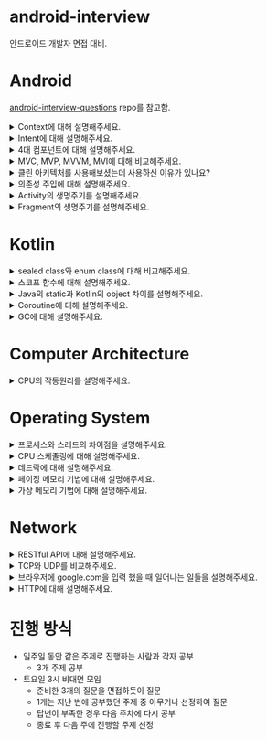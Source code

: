 # android-interview

안드로이드 개발자 면접 대비.

# Android

[android-interview-questions](https://github.com/amitshekhariitbhu/android-interview-questions) repo를 참고함.

<details>
  <summary>Context에 대해 설명해주세요.</summary>
  
Context는 단어 그대로 맥락을 의미하며, 어플리케이션 혹은 컴포넌트의 현재 상태를 나타냅니다. 
Context를 통하여 어플리케이션 리소스들과 클래스들을 접근할 수 있으며, 엑티비티를 실행하는 작업을 할 수 있습니다.

Activity, Service, Application은 모두 context를 상속하였습니다. 따라서 context를 잘못 사용하는 경우 메모리 누수로 이어질 수 있습니다.

Context중에 Application context와 Activity context가 대표적인데요, Application context는 앱과 관련되어있고 앱이 살아있는 동안 변경되지 않습니다. 따라서 싱글톤 객체에서 context가 필요한 경우 이것을 이용하면 됩니다.

Activity context는 뷰와 관련이 많은 context입니다. 따라서 activity의 생명주기와 연관이 됩니다. GUI 작업을 위한 context는 이것으로만 사용 가능합니다. 만약 싱글톤 객체에서 activity context를 이용한다면 GC에게 수거되지 않아 메모리 누수가 발생합니다.

대부분의 경우 해당 컴포넌트의 context를 이용하면 되고, 앱 전체 수명주기와 연관있거나 싱글톤 객체에서는 application context를 이용하면 됩니다.

</details>

<details>
  <summary>Intent에 대해 설명해주세요.</summary>
  
인텐트는 메시징 객체로, 다른 앱 컴포넌트로부터 작업을 요청하는 데 사용할 수 있습니다. 크게 액티비티 시작, 서비스 시작, 브로드캐스트 전달과 같은 사용 사례가 있습니다.

인텐트는 크게 **명시적 인텐트**와 **암시적 인텐트**로 구분됩니다. 명시적 인텐트는 시작할 컴포넌트의 이름을 명시하는 방법입니다. 예를 들어 명시적 인텐트를 통해 앱에 존재하는 특정 액티비티를 실행할 수 있습니다. 암시적 인텐트는 작업을 지정하여 기기에서 해당 작업을 수행할 수 있는 모든 앱을 호출할 수 있도록 하는 방법입니다. 예를 들어 사용자가 다른 사람에게 콘텐츠를 공유하고자 하는 경우 `ACTION_SEND` 작업이 있는 인텐트를 생성한 다음 공유할 콘텐츠를 지정하는 엑스트라를 추가하는 방법이 있습니다.

암시적 인텐트를 수신하기 위해서는 매니페스트에 앱 컴포넌트에 대해 `<intent-filter>`를 선언하면 됩니다.

인텐트에는 `PendingIntent`가 존재합니다. 이는 앱이 구동되지 않을 때 다른 앱에게 권한을 허가하여 인텐트를 마치 본인 앱에서 실행되는 것처럼 사용하게 하는 것입니다. `PendingIntent`는 대표적으로 Notification, 위젯, AlarmManager를 사용할때 사용됩니다.

</details>

<details>
  <summary>4대 컴포넌트에 대해 설명해주세요.</summary>

https://developer.android.com/guide/components/fundamentals#Components

액티비티는 사용자와 상호작용하기 위한 진입점입니다. 액티비티는 사용자 인터페이스를 포함한 화면 하나를 나타냅니다.
예를 들어 이메일 앱이라면 새 이메일 목록을 표시하는 액티비티가 하나 있고, 이메일을 작성하는 액티비티가 또 하나, 그리고 이메일을 읽는 데 쓰는 액티비티가 또 하나 있을 수 있습니다. 여러 액티비티가 함께 작동하여 해당 이메일 앱에서 짜임새 있는 사용자 환경을 구성하는 것은 사실이지만, 각자 서로 독립되어 있습니다. 따라서 이메일 앱에서 허용할 경우 다른 앱이 이런 액티비티 중 하나를 시작할 수 있습니다. 예를 들어 카메라 앱이라면 이메일 앱 안의 액티비티를 시작하여 사용자가 새 이메일을 작성하고 사진을 공유하게 할 수 있습니다.

서비스는 여러 가지 이유로 백그라운드에서 앱을 계속 실행하기 위한 다목적 진입점입니다. 이는 백그라운드에서 실행되는 구성 요소로, 오랫동안 실행되는 작업을 수행하거나 원격 프로세스를 위한 작업을 수행합니다.
서비스는 사용자 인터페이스를 제공하지 않습니다. 예를 들어 서비스는 사용자가 다른 앱에 있는 동안에 백그라운드에서 음악을 재생하거나, 사용자와 액티비티 간의 상호작용을 차단하지 않고 네트워크를 통해 데이터를 가져올 수도 있습니다.

Broadcast Receiver는 시스템이 정기적인 사용자 플로우 밖에서 이벤트를 앱에 전달하도록 지원하는 구성 요소로, 앱이 시스템 전체의 브로드캐스트 알림에 응답할 수 있게 합니다. Broadcast Receiver도 앱으로 들어갈 수 있는 또 다른 명확한 진입점이기 때문에 현재 실행되지 않은 앱에도 시스템이 브로드캐스트를 전달할 수 있습니다. 예를 들어 앱이 사용자에게 예정된 이벤트에 대해 알리는 알림을 게시하기 위한 알람을 예약할 경우, 그 알람을 앱의 Broadcast Receiver에 전달하면 알람이 울릴 때까지 앱을 실행하고 있을 필요가 없습니다. 대다수의 브로드캐스트는 시스템에서 발생합니다. 예컨대 화면이 꺼졌거나 배터리가 부족하거나 사진을 캡처했다고 알리는 브로드캐스트가 대표적입니다. 앱도 브로드캐스트를 시작할 수 있습니다. 예를 들어 다른 앱에 일부 데이터가 기기에 다운로드되었고 이를 사용할 수 있다는 것을 알리는 데 사용합니다. Broadcast Receiver는 사용자 인터페이스를 표시하지 않지만, 상태 표시줄 알림을 생성하여 사용자에게 브로드캐스트 이벤트가 발생했다고 알릴 수 있습니다. 다만 Broadcast Receiver는 그저 다른 구성 요소로의 게이트웨이인 경우가 더 보편적이고, 극소량의 작업만 수행하도록 만들어진 경우가 많습니다. 예컨대 JobService를 예약하여 시작하여 JobScheduler가 포함된 이벤트를 기초로 어떤 작업을 수행하게 할 수 있습니다.

콘텐츠 제공자는 파일 시스템, SQLite 데이터베이스, 웹상이나 앱이 액세스할 수 있는 다른 모든 영구 저장 위치에 저장 가능한 앱 데이터의 공유형 집합을 관리합니다. 다른 앱은 콘텐츠 제공자를 통해 해당 데이터를 쿼리하거나, 콘텐츠 제공자가 허용할 경우에는 수정도 가능합니다. 예를 들어 Android 시스템은 사용자의 연락처 정보를 관리하는 콘텐츠 제공자를 제공합니다. 적절한 권한을 가진 앱이라면 콘텐츠 제공자(예: ContactsContract.Data)를 쿼리하여 특정한 인물에 대한 정보를 읽고 쓸 수 있습니다.

</details>

<details>
  <summary>MVC, MVP, MVVM, MVI에 대해 비교해주세요.</summary>
  
MVC는 Model, View, Controller로 구성됩니다. Controller가 사용자의 입력을 받아 Model에서 정보를 얻어와 View를 갱신합니다. View는 Model에서 정보를 얻어와 자신을 갱신합니다. 
MVC 패턴은 초기 개발속도가 빠르다는 장점이 있습니다. 하지만 앱의 크기가 커지면 Controller가 비대해져 유지보수에 좋지 않습니다. 
또한 View와 Contoller가 강하게 결합되어 Controller를 테스트하기 어렵습니다.

MVP는 앞선 MVC의 문제를 해결한 패턴입니다. MVP는 Model, View, Presenter로 구성됩니다. Presenter는 ViewInterface를 가지고 있으며 View는 ViewInterface를 구현합니다.
때문에 Presenter가 View에 대한 의존성을 띄지 않는 구조입니다. 그렇기 때문에 Presenter를 테스트 하기 좋으며 코드가 적절히 분리되어 관리하기 좋습니다.
하지만 View와 Presenter가 1대1 관계이기 때문에 비슷한 로직을 가진 화면이 이미 존재해도 계속해서 Presenter를 만들어야 하는 단점이 있습니다.

MVVM은 앞선 MVP의 View와 Presenter의 1대1 구조 단점을 개선한 패턴입니다. MVVM은 Model, View, ViewModel로 구성됩니다.
ViewModel은 Presenter와 다르게 observable 깂를 가지고 있습니다. 이 값을 View에서 구독하여 변화를 관찰합니다.
때문에 MVVM 패턴은 ViewModel과 View의 관계는 1:N이 되어 로직을 재활용 할 수 있는 장점이 있습니다.
하지만 좋지 않은 구조로 설계하면 상태 값이 많아졌을 때 상태관리가 어려워 질 수 있습니다. 또한 부수효과 관리가 어렵습니다.

MVI 패턴은 앞선 MVVM의 상태관리와 부수효과 문제를 개선합니다. MVI는 Model, View, Intent로 구성됩니다.
사용자가 Intent를 발생시켜 불변 Model을 다른 값으로 복사하고, 이 복사된 Model은 View에 상태를 제공합니다.
또한 MVI는 SideEffect를 따로 관리합니다. Background 작업, API 통신, I/O 작업들이 주로 포함됩니다.
MVI는 상태가 한 곳에서 관리되기 때문에 상태가 많아져도 충돌이 일어나지 않습니다. 단방향 구조이기 때문에 흐름 관리가 쉽습니다.
Model이 불변 객체이기 때문에 스레드에 안정적입니다. 하지만 다른 패턴에 비해 러닝 커브가 높은 것이 단점입니다.

</details>

<details>
  <summary>클린 아키텍처를 사용해보셨는데 사용하신 이유가 있나요?</summary>

https://jja08111.github.io/android/android-clean-architecture/
https://meetup.nhncloud.com/posts/345

변화에 유연한 프로그램을 개발하기 위해서 사용했습니다. 클린 아키텍처는 구현체가 추상화에 의존하는 구조로 되어있습니다.
따라서 추상화 모듈은 엔터티, 비즈니스 로직을 포함하고 구현체 모듈은 프레임워크, DB들을 포함합니다.
변화가 잦은 구현체에 의존하지 않기 때문에 변화에 유연한 구조입니다.
예를 들어 기존 뷰 시스템에서 컴포즈로 전환을 할 때 비즈니스 로직이 담긴 부분은 그대로 유지한 채 presentation 레이어만 변경을 할 수 있습니다.

또한 테스트 하기 좋은 구조이기 때문입니다. 각 계층을 연결하는 인터페이스들이 존재하기 때문에 Fake 객체를 구현하여 쉽게 테스트를 진행할 수 있습니다.

</details>

<details>
  <summary>의존성 주입에 대해 설명해주세요.</summary>

의존성 주입은 하나의 객체가 다른 객체의 의존성을 제공하는 기법입니다. 의존성 주입의 목적은 객체의 생성과 사용의 관심을 분리하는 것입니다.
이는 가독성과 코드 재사용성을 높여줍니다. 인터페이스를 통해 주입을 받기 때문에 다양한 구현체를 주입 받을 수 있습니다.
또한 테스트에 용이해집니다. 손쉽게 테스트 더블을 생성하여 유닛 테스트가 용이해집니다.

> 의존성이 무엇인가요?

의존성은 한 객체가 매개변수나 리턴 값 혹은 멤버 변수로 다른 객체를 참조하는 것을 의미합니다.

> 왜 의존성 관리가 중요한가요?

객체가 의존하고 있는 다른 객체가 수정되는 경우 해당 객체에 대한 변경이 필요해집니다. 이는 의존성 관리가 제대로 되지 않는 경우 작은 수정이 수많은 변경을 초래할 수 있습니다.
또한 의존성 관리가 제대로 되지 않는 경우 유닛 테스트가 어려워집니다. 때문에 의존성 관리가 중요합니다.

> 그렇다면 안드로이드에서 어떤식으로 의존성을 주입하셨나요?

저는 안드로이드에서 Dagger, Hilt를 이용하여 의존성 주입을 했습니다.

> 왜 라이브러리를 사용하셨나요? 그리고 다른 라이브러리 대신 해당 라이브러리를 이용한 이유가 있나요?

수동으로 컨테이너를 구현하여 의존성을 주입하게 되면 많은 보일러플레이트 코드가 필요하기 때문입니다. 또한 안드로이드 수명 주기를 모두 고려해야 하는데 이를 잘못하는 경우 미묘한 버그와 메모리 누수가 발생하게 됩니다.
따라서 라이브러리를 사용했습니다.

Dagger, Hilt를 사용한 이유는 컴파일 타임에 의존성이 주입되어 안정성이 높기 때문입니다. Koin의 경우 Service Locator Pattern을 이용하여 런타임에 주입되기 때문에 런타임 오류가 발생할 가능 성이 존재합니다. 또한 구글에서 의존성 주입에 Hilt를 사용하는 것을 권장하기 때문입니다.
따라서 Dagger, Hilt를 사용했습니다.

</details>

<details>
  <summary>Activity의 생명주기를 설명해주세요.</summary>

엑티비티는 created, started, resumed, paused, stopped, destroyed 상태를 가집니다.

엑티비티의 생명주기를 잘못 관리하면 문제가 생길 수 있습니다.
예를 들어 사용자가 앱을 사용하는 도중에 전화가 걸려오거나 다른 앱으로 전환할 때 비정상 종료되는 문제,
사용자가 앱을 활발하게 사용하지 않을 때에도 시스템 리소스를 낭비하는 문제,
사용자가 앱을 나갔다가 나중에 다시 돌아올 때 이전 상태가 사라지는 문제,
화면을 회전했을 때 비정상 종료되거나 상태가 사라지는 문제가 있습니다.

먼저 시스템은 엑티비티를 생성할 때 `onCreate()` 콜백함수를 실행합니다. 이는 반드시 구현되어야 합니다.
이때 엑티비티의 전체 수명 주기 동안 한 번만 실행해야 하는 기본 앱 시작 로직을 실행합니다. 예를 들어 바인딩을 하거나 ViewModel과 연결하는 등 클래스 멤버 변수를 인스턴스화 할 수 있습니다.

그 후 엑티비티가 started 상태가 되면 시스템은 곧바로 `onStart()`를 호출합니다. 이때 엑티비티는 사용자에게 보여지고, 앱은 엑티비티를 포그라운드에 보내 사용자와 상호작용 할 수 있도록 준비합니다. 이 메소드에서 앱이 UI를 관리하는 코드를 초기화합니다.

그리고 엑티비티가 resumed 상태가 되면 `onResume()` 메소드가 실행됩니다. 이때 엑티비티는 포그라운드에 표시됩니다. 이 상태에 진입했을 때 앱이 사용자와 상호작용합니다. 어떤 이벤트가 발생하여 포커스가 떠날 때까지 엑티비티는 이 상태에 머무릅니다.

그러다 방해되는 이벤트가 발생하면 엑티비티는 paused 상태에 들어가고, 시스템이 `onPause()` 콜백을 호출합니다. 이는 엑티비티가 포그라운드에 있지 않다는 것을 나타냅니다. 예를 들어 일부 이벤트가 앱 실행을 방해하거나, 새로운 다이어로그가 열릴 때 등을 의미합니다. 이 콜백은 아주 잠시 실행되므로 이곳에서 데이터를 저장하거나 네트워크를 호출하는 등의 부하가 큰 종료 작업은 `onStop()`에서 해야합니다.

그 후 엑티비티가 사용자에게 표시되지 않으면 엑티비티는 stopped 상태가 됩니다. 예를 들어 새로 시작된 엑티비티가 화면 전체를 차지하는 경우입니다. 이 메소드에서는 앱이 사용자에게 보이지 않는 동안 필요 없는 리소스를 해제하거나 조정해야 합니다. 앱이 다시 실행되면 `onRestart()`가 호출되며, 만약 메모리가 부족한 경우 시스템에 의해 종료되어 다시 `onCreate()`부터 진행됩니다.

마지막으로 `onDestroy()`입니다. 이 메소드는 엑티비티가 소멸되기 전에 호출됩니다. 예를 들어 사용자가 엑티비티를 닫거나, `finish()` 함수를 호출하여 엑티비티가 종료되거나, 구성 변경으로 인해 시스템이 일시적으로 엑티비티를 소멸시키는 경우입니다.

</details>

<details>
  <summary>Fragment의 생명주기를 설명해주세요.</summary>

https://jja08111.github.io/android/fragment-lifecycle/

</details>

# Kotlin

<details>
  <summary>sealed class와 enum class에 대해 비교해주세요.</summary>
  
sealed class에 상속된 sub class들이 무엇이 있는 지 컴파일 타임에 알 수 있는 것이 가장 큰 특징입니다. 
enum class와 다르게 sub class를 인스턴스화 할 수 있으며 동일한 패키지 내에서 상속이 가능합니다. 
enum class는 각 값들이 상수이며 이는 인스턴스화 할 수 없고 상속을 할 수 없다는 것을 의미합니다.

</details>

<details>
  <summary>스코프 함수에 대해 설명해주세요.</summary>
  
kotlin에는 스코프 함수가 존재하며 `let`, `with`, `run`, `apply`, `also`가 있습니다.

`let`은 extension 함수이며 주로 nullable 값을 non-null일 때만 특정 작업을 수행하기 위해 사용됩니다. 그리고 콜 체인의 결과를 가지고 함수를 호출할 때 이용됩니다.

`with`는 extension 함수가 아니며 주로 람다 결과를 반환하지 않고 특정 오브젝트로 함수들을 여러번 실행 할 때 사용됩니다.

`run`은 extension 함수와 일반 함수가 존재합니다. 주로 객체 초기화와 결과 값 연산이 람다 내에서 동시에 이루어 질 때 사용됩니다.
non-extension 함수의 경우 스코프 안에 변수를 두어 특정 연산 값을 반환할 때 유용합니다.

`apply`는 extension 함수이며 주로 객체 생성 후 곧바로 초기값을 설정하는 작업을 수행할 때 사용됩니다.

`also`는 extension 함수이며 주로 객체의 속성이나 메서드에 접근할 때 보다는 객체를 사용하는 작업이 필요할 때 쓰입니다. 또한 외부의 `this` 레퍼런스를 가리지 않고 싶을 때 사용됩니다.

`apply`와 `also`는 객체 자신을 반환하며, `run`, `with`, `let`은 람다의 결과를 반환합니다.

</details>

<details>
  <summary>Java의 static과 Kotlin의 object 차이를 설명해주세요.</summary>

Java의 static 키워드로 정적 메소드 혹은 정적 변수를 만들 수 있습니다. 이들은 `final` 상수를 제외하고 클래스가 로딩되는 시점에 메모리에 적재됩니다. 때문에 프로그램 종료시까지 메모리에 할당된 채로 존재하게 됩니다.

이와 다르게 Kotlin의 object는 클래스를 싱글톤 형태로 만듭니다. 이는 실제 사용될 때 초기화가 되어 메모리에 적재되며 Java의 static과 다릅니다. 단, `const val`로 선언한 상수, `@JVMStatic` 혹은 `@JVMField`의 어노테이션이 붙은 변수 및 함수들은 Java의 static과 같은 모습을 갖습니다.

> 그렇다면 object와 companion object의 차이점은 무엇인가요?

companion object는 클래스 내부에 존재하는 싱글톤 객체입니다. Java로 변환된 코드를 보면 해당 객체 내부에 Companion이라는 정적 클래스로 되어있는 것을 확인할 수 있습니다.

https://steady-coding.tistory.com/593  
https://velog.io/@skyepodium/클래스는-언제-로딩되고-초기화되는가  
https://nuritech.tistory.com/18

</details>

<details>
  <summary>Coroutine에 대해 설명해주세요.</summary>

https://jja08111.github.io/kotlin/kotlin-coroutine/

</details>

<details>
  <summary>GC에 대해 설명해주세요.</summary>

GC는 garbage collection의 약자로 메모리 기법 중의 하나입니다. GC는 동적 할당된 메모리 영역 중 더이상 어떤 변수도 가르키지 않게 된 영역을 탐지하여 자동으로 해제하는 기법입니다.

GC의 장점은 다음과 같습니다. 먼저 이미 해제된 변수에 접근하는 "유효하지 않은 포인터 접근 문제"가 없습니다. 그리고 이미 해제된 메모리를 다시 해제하려는 이중해제 문제가 없습니다. 더이상 필요하지 않은 메모리가 해제되지 않고 남아있는 메모리 누수 문제가 없습니다.
단점으로는 어떤 메모리를 해제할지 결정하는 데 비용이 듭니다. 또한 GC가 동작하는 타이밍이나 점유 시간을 예측하기 어렵습니다. 따라서 실시간 시스템에는 적합하지 않습니다. 그리고 할당된 메모리가 언제 해제되는지 정확히 알 수 없습니다.

> GC 알고리즘은 어떻게 될까요?

대표적인 첫 번째 GC 알고리즘은 Reference counting입니다. 객체마다 참조되고 있는 횟수를 카운트하여 만약 더이상 참조되지 않는 경우 해당 부분을 해제할 수 있도록 하는 방식입니다. 하지만 이는 한계점이 존재합니다. 만약 순환 참조가 존재한다면 여기에 속한 모든 객체들은 해제될 수 없기 때문입니다.

이 순환 참조 문제를 해결한 알고리즘은 Mark and Sweep입니다. 이 알고리즘은 루트 영역과 힙 영역이 존재합니다. 루트에서 해당 객체를 접근할 수 있는지 판단하여 접근할 수 없다면 해제 가능하다고 판단합니다. 루트부터 그래프 순회를 진행하여 연결된 부분을 reachable, 연결되지 않은 부분을 unreachable으로 나눕니다. Java와 Javascript가 이 방식을 사용합니다.
이 방식에는 단점이 존재하는데요, 의도적으로 GC를 실행시켜 그래프를 순회해야합니다. 따라서 특정 시점에 GC에게 컴퓨터 리소스를 내줘야합니다.

> JVM에서 GC가 어떻게 운영될까요?

Stack, native method stack, method area 영역이 루트 스페이스가 되어 Mark and Sweep으로 동작합니다.

GC를 실행하는 시점은 힙 영역을 보면 알 수 있습니다. 힙 메모리 영역은 eden, survival1, survival2, old generation으로 구분됩니다. eden영역부터 차오르며 이곳이 가득차면 minor GC가 동작합니다. 여기서 살아남은 객체는 age-bit를 1 증가시키고 survival1으로 이동합니다. survival1이 나중에 가득차면 또 minor GC가 동작하고 survival2로 이동합니다. 계속 왔다갔다 이동하다가 age-bit가 15를 넘어서면 old 영역으로 이동합니다. 추후에 old 영역이 가득차면 major GC가 동작합니다. 이 major GC는 수행하는데 오래걸립니다. 이렇게 구현한 이유는 대부분 객체의 수명이 짧았기 때문입니다.

GC를 실행하기 위해 JVM이 멈추는 시점을 Stop the World 시간이라고 합니다. 이 시간을 단축하는것이 중요합니다. GC 방법 중에 Serial GC는 싱글스레드를 이용하여 수행하는데 속도가 느립니다. 이와 다르게 Parallel GC는 여러 쓰레드로 GC를 수행하여 수행 시간이 짧습니다. 마지막으로 G1 GC는 garbage first의 약자로 힙 영역을 잘게 나누어 어느 영역은 young generation, 어느 영역은 old generation으로 활용합니다. 런타임에 G1 GC가 필요에따라 영역 갯수를 튜닝하여 GC 실행시간을 최소화 할 수 있습니다.

</details>

# Computer Architecture

<details>
  <summary>CPU의 작동원리를 설명해주세요.</summary>

https://jja08111.github.io/computer_architecture/what-does-cpu-do/

</details>

# Operating System

<details>
  <summary>프로세스와 스레드의 차이점을 설명해주세요.</summary>

https://jja08111.github.io/os/proccess-vs-thread/

프로세스는 프로그램이 메모리에 적재되어 실행되는 것을 의미하고, 스레드는 프로세스 내에 존재하는 실행 단위입니다. 스레드는 프로세스에 속한 자원을 공유하며, 프로세스는 다른 프로세스와 메모리를 공유하지 않습니다.
프로세스는 스레드들의 컨테이너이며 스레드들에게 공유 공간을 제공합니다.

</details>

<details>
  <summary>CPU 스케줄링에 대해 설명해주세요.</summary>

</details>

<details>
  <summary>데드락에 대해 설명해주세요.</summary>

데드락은 자원을 소유한 스레드들 사이에서 각 스레드가 다른 스레드가 소유한 자원을 요청하여 모든 스레드가 무한정 대기하는 현상을 말합니다.
데드락은 4가지 필요충분조건을 가집니다.

첫 번째 상호배제입니다. 자원은 둘 이상의 스레드들에게 동시에 사용할 수 없어야 합니다.
두 번째 소유하면서 대기입니다. 스레드가 자원을 소유하면서 다른 자원을 대기해야 합니다.
세 번째 선점 불가 입니다. 스레드에게 할당된 자원을 강제로 빼앗지 못합니다.
네 번째 환형 대기입니다. 한 그룹의 스레드들에서 각 스레드가 다른 스레드가 소유한 자원을 요청하는 사이클이 형성 되어야 합니다.

이 조건 중 하나라도 성립하지 않으면 데드락은 발생하지 않습니다.

> 꼬리 질문: 그렇다면 데드락을 어떻게 해결할까요?

데드락을 해결하는 방법에는 예방, 회피, 감지 및 복구, 무시 방법이 있습니다.

결론을 먼저 말하자면 무시 방법을 사용합니다. 발생할 가능성이 낮은 데드락을 위해 수많은 비용을 들이기보다 무시하는 전략이 효율적이기 때문입니다. 단, 핵관련 시스템과 같이 실시간 시스템에는 무시하는 전략은 적절하지 않습니다.

예방 방법은 앞서 말씀드린 필요충분조건 중 하나를 발생하지 않도록 예방하는 것 입니다.
상호배제를 없앤다는 것은 하나의 자원을 둘 이상의 스레드가 동시에 사용한다는 것이기 때문에 이는 말이 안되는 방식입니다.
그리고 소유하면서 대기하지 않도록 하는 방법은 한 번에 모든 자원을 요청하여 대기하지 않도록 하여야 하는데 이는 너무 비효율 적입니다.
또한 자원 선점을 허용하는 것은 자원을 빼앗긴 스레드의 상태를 복구할 수 있도록 관리해야 하며, 어느 스레드의 자원을 빼앗을지 결정하는 알고리즘이 필요하여 단순하지 않은 방법입니다.
마지막으로 환형대기를 없애는 방법의 경우 모든 자원에 번호를 매겨 자원 번호가 낮은 순으로 할당을 하면 가능합니다만, 이는 모든 자원에 번호를 매기는 것이 현실적으로 어렵기 때문이 이 방법 또한 쉽지 않습니다.

다른 방법인 교착상태 회피를 말씀드리겠습니다. 자원 할당을 요청 받았을 때, 앞으로 환형 대기가 발생하지 않는다는 확신이 있을 때만 자원을 할당함으로써 교착상태의 발생을 피하는 방법입니다. 대표적인 알고리즘으로 banker`s 알고리즘이 있습니다.

또 다른 방법인 교착상태 감지 및 복구에 대해 말씀드리겠습니다. 이 방법은 교착상태를 감지하는 백그라운드 프로그램을 상시적으로 실행시켜 교착상태를 감지하고 해제하는 방법입니다. 해제하는 방법에는 자원 강제 선점, 롤백, 스레드 강제종료와 같은 방법들이 있습니다.
이 방법은 계속해서 백그라운드 프로그램을 실행시켜야 하기 때문에 시스템에 적지 않은 부담을 주고 교창상태를 해제하는 방법들도 시스템에 많이 부담스럽습니다.

</details>

<details>
  <summary>페이징 메모리 기법에 대해 설명해주세요.</summary>

페이징 메모리 기법은 물리 메모리와 논리 메모리를 페이지 단위로 나누어 관리하는 기법입니다. 페이지 테이블을 두어 프레임을 참조하는 방식을 사용합니다.
페이징은 하나의 프로세스 공간을 분산하여 할당합니다. 페이징은 고정 크기 메모리 기법을 이용하기 때문에 외부 단편화는 존재하지 않고 내부 단편화가 작게 존재합니다.

> 외부 단편화와 내부 단편화가 무엇인가요?

먼저 단편화는 해당 메모리 영역이 너무 작아 프로세스에게 할당할 수 없는 현상을 뜻합니다. 외부 단편화는 가변 크기 파티션에서 발생하는 단편화입니다.
하나의 프로세스가 분할하지 않고 연속적으로 메모리를 할당한 후 프로세스가 종료되어 홀이 발생하는 데, 이때 외부 단편화가 발생할 수 있습니다.
내부 단편화는 고정 크기 파티션에 발생합니다. 고정된 영역을 전부 사용하지 못할 때 내부 단편화가 발생합니다.

> 세그먼트 기법과 페이징을 비교해주세요.

세그먼트 메모리 기법은 프로세스를 논리 세그먼트들로 나누고 각 논리 세그먼트에 한 덩어리의 물리 메모리를 할당하는 기법입니다.
주로 코드, 데이터, 스택, 힙 세그먼트로 나누어 할당합니다. 세그먼트의 크기는 고정되어 있지 않기 때문에 외부 단편화가 발생할 수 있습니다.
따라서 홀 선택 알고리즘이 필요하며 이로인해 오버헤드가 발생할 수 있습니다.

페이징 메모리 기법은 페이지로 불리는 고정된 영역을 할당하기 때문에 내부 단편화만 존재합니다. 하지만 페이지 크기는 보통 4KB로 작기 때문에 무시할만한 수준입니다.
세그먼트 기법과 다르게 홀 선택 알고리즘을 사용하지 않아도 되기 때문에 메모리 활용과 시간 오버헤드 면에서 우수합니다.

> 페이징 기법은 물리 메모리를 두 번 참조하기 때문에 성능적으로 불리한데요. 이를 어떻게 해결할 수 있을까요?

TLB를 이용하여 해결할 수 있습니다. TLB는 translation look-aside buffer의 약자로 최근에 참조한 프레임의 주소를 O(1)만에 접근할 수 있는 캐시 메모리입니다.
TLB miss가 발생하면 가장 오래된 항목을 제거하거나 LRU 방식을 이용하여 miss된 항목을 넣습니다.

TLB가 성능 향상을 주는 이유는 참조의 지역성 때문입니다. 대부분의 프로그램은 순차 메모리 액세스 패턴을 가지기 때문에 짧은 시간동안 일정 구간의 메모리 영역을 반복 액세스합니다.
따라서 TLB 히트가 계속 발생하여 성능 향상을 얻게 됩니다.

> 단순히 페이징 테이블을 프로세스마다 두어 관리하면 프로세스는 페이지 테이블의 모든 항목을 이용하지 않기 때문에 메모리 낭비가 발생할 수 있습니다. 이를 어떻게 해결할까요?

해결하는 방법으로 역 페이지 테이블, 멀티 레벨 페이지 테이블이 존재합니다.

역 페이지 테이블은 모든 프로세스가 공유하는 하나의 페이지 테이블을 두어 관리하는 기법입니다. 따라서 페이지 테이블에는 프로세스 번호가 추가적으로 필요합니다.

다른 방법으로는 멀티 레벨 페이지 테이블입니다. 멀티 레벨 페이지 테이블은 페이지 디렉터리와 같은 중간 단계의 페이지 테이블을 두어 여러 테이블을 거쳐 물리메모리에 접근하는 방식입니다.
이 기법은 프로세스가 필요한 페이지 테이블만 생성하기 때문에 메모리 낭비가 매우 적습니다.

</details>

<details>
  <summary>가상 메모리 기법에 대해 설명해주세요.</summary>

</details>

# Network

<details>
  <summary>RESTful API에 대해 설명해주세요.</summary>

https://dev-coco.tistory.com/97

REST는 Representational State Transfer의 약자로, 자원을 이름으로 구분해 해당 자원의 상태를 주고 받는 모든 것을 의미합니다.
URI는 정보의 자원만 표현해야 하며, 자원의 행위는 HTTP Method에 명시해야 합니다.

**URI vs URL**

https://inpa.tistory.com/entry/WEB-🌐-URL-URI-차이

> URI는 식별하고, URL위치를 가르킵니다.

- URI: 특정 리소스를 식별하는 통합 자원 식별자를 의미합니다.
- URL: 컴퓨터 네트워크 상에서 리소스가 어디 있는지 알려주기 위한 규약입니다. URI에 포함됩니다.

**HTTP**

https://developer.mozilla.org/ko/docs/Web/HTTP/Overview

Hypertext Transfer Protocol의 약자로 인터넷 상에서 데이터를 주고 받기 위한 서버/클라이언트 모델을 따르는 프로토콜입니다.
Application 계층의 프로토콜로 [TCP/IP](https://www.ibm.com/docs/ko/aix/7.1?topic=management-transmission-control-protocolinternet-protocol) 위에서 작동합니다. 클라이언트가 requst를 보내면 서버는 요청을 처리하여 response를 보낸다. Connectionless, Stateless 방식으로 동작합니다.

</details>

<details>
  <summary>TCP와 UDP를 비교해주세요.</summary>

https://jja08111.github.io/network/tcp-vs-udp/

</details>

<details>
  <summary>브라우저에 google.com을 입력 했을 때 일어나는 일들을 설명해주세요.</summary>

https://jja08111.github.io/network/what-happened-when-type-google-com.md/

</details>

<details>
  <summary>HTTP에 대해 설명해주세요.</summary>

TODO

</details>

# 진행 방식

- 일주일 동안 같은 주제로 진행하는 사람과 각자 공부
  - 3개 주제 공부
- 토요일 3시 비대면 모임
  - 준비한 3개의 질문을 면접하듯이 질문
  - 1개는 지난 번에 공부했던 주제 중 아무거나 선정하여 질문
  - 답변이 부족한 경우 다음 주차에 다시 공부
  - 종료 후 다음 주에 진행할 주제 선정
